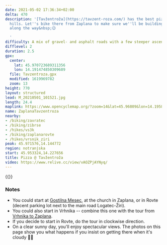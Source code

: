 ```yaml
---
date: 2021-05-02 17:36:34+02:00
delta: 470
description: '[Tavžentroža](https://tavzent-roza.com/) has the best pizzas in Rovte
  hills. Let''s bike there from Zaplana to make sure we''ll be building a proper hunger
  along the way&nbsp;😉

  '
difficulty: A mix of gravel- and asphalt roads with a few steeper ascents
difflevel: 2
duration: 2.5
gpx:
  center:
    lat: 45.970723689311356
    lon: 14.191474850309689
  file: Tavzentroza.gpx
  modified: 1619969782
  zoom: 13
height: 770
layout: structured
lead: M_20210501_101521.jpg
length: 24.4
maplink: https://www.opencyclemap.org/?zoom=14&lat=45.96809&lon=14.19585&layers=B0000
name: ZaplanaTavzentroza
nearby:
- /biking/zavratec
- /biking/zibrse
- /hikes/vs3k
- /biking/zaplanarovte
- /hikes/vrsnik_ziri
peak: 45.971576,14.144772
region: notranjska
start: 45.953324,14.227656
title: Pizza @ Tavžentroža
video: https://www.relive.cc/view/vAOZPjAYNyq/
---
```

{{<hike-details description="yes">}}

### Notes

* You could start at [Gostilna Mesec](http://www.gostilna-mesec.si/EN/), at the church in Zaplana, or in Rovte (decent parking lot next to the main road Logatec-Žiri).
* You could also start in Vrhnika -- combine this one with the tour from [Vrhnika to Zaplana](../vrhnikazaplana/).
* If you decide to start in Rovte, do the tour in clockwise direction.
* On a clear sunny day, you'll enjoy spectacular views. The photos on this page show you what happens if you insist on getting there when it's cloudy 🤷‍♂️
